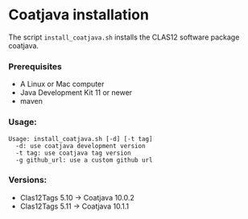 # Coatjava installation

The script `install_coatjava.sh` installs the CLAS12 software package coatjava. 

### Prerequisites
  * A Linux or Mac computer
  * Java Development Kit 11 or newer
  * maven


### Usage:

```
Usage: install_coatjava.sh [-d] [-t tag]
  -d: use coatjava development version
  -t tag: use coatjava tag version
  -g github_url: use a custom github url
  ```


### Versions:

 - Clas12Tags 5.10 -> Coatjava 10.0.2
 - Clas12Tags 5.11 -> Coatjava 10.1.1

		

	